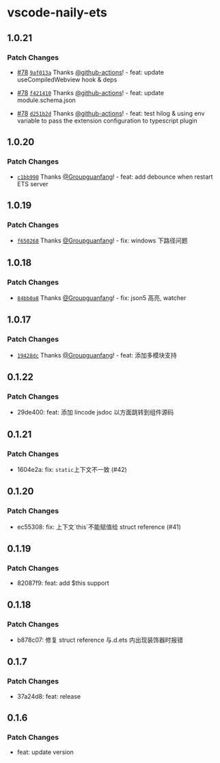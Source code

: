 # vscode-naily-ets

## 1.0.21

### Patch Changes

- [#78](https://github.com/Groupguanfang/arkTS/pull/78) [`9af013a`](https://github.com/Groupguanfang/arkTS/commit/9af013abf63638fb27ed9fcb88cc89a014360334) Thanks [@github-actions](https://github.com/apps/github-actions)! - feat: update useCompiledWebview hook & deps

- [#78](https://github.com/Groupguanfang/arkTS/pull/78) [`f421410`](https://github.com/Groupguanfang/arkTS/commit/f4214104fe92ce5aab0d52741a4fae36d01bdde3) Thanks [@github-actions](https://github.com/apps/github-actions)! - feat: update module.schema.json

- [#78](https://github.com/Groupguanfang/arkTS/pull/78) [`d251b2d`](https://github.com/Groupguanfang/arkTS/commit/d251b2d31fc15038240890eb75bc141912e59488) Thanks [@github-actions](https://github.com/apps/github-actions)! - feat: test hilog & using env variable to pass the extension configuration to typescript plugin

## 1.0.20

### Patch Changes

- [`c1bb990`](https://github.com/Groupguanfang/arkTS/commit/c1bb990f0b0f8e52296351da99777a7075303dc4) Thanks [@Groupguanfang](https://github.com/Groupguanfang)! - feat: add debounce when restart ETS server

## 1.0.19

### Patch Changes

- [`f650268`](https://github.com/Groupguanfang/arkTS/commit/f650268cbad8ca60873f9fbb8cf3d20e48873739) Thanks [@Groupguanfang](https://github.com/Groupguanfang)! - fix: windows 下路径问题

## 1.0.18

### Patch Changes

- [`84bb0a8`](https://github.com/Groupguanfang/arkTS/commit/84bb0a8d7ff284c9be77e7957d035c5b97abaf7f) Thanks [@Groupguanfang](https://github.com/Groupguanfang)! - fix: json5 高亮, watcher

## 1.0.17

### Patch Changes

- [`19428dc`](https://github.com/Groupguanfang/arkTS/commit/19428dcdb6f8e27914067ea48a53ce644c26f7e6) Thanks [@Groupguanfang](https://github.com/Groupguanfang)! - feat: 添加多模块支持

## 0.1.22

### Patch Changes

- 29de400: feat: 添加 lincode jsdoc 以方面跳转到组件源码

## 0.1.21

### Patch Changes

- 1604e2a: fix: `static`上下文不一致 (#42)

## 0.1.20

### Patch Changes

- ec55308: fix: 上下文\`this\`不能赋值给 struct reference (#41)

## 0.1.19

### Patch Changes

- 82087f9: feat: add $this support

## 0.1.18

### Patch Changes

- b878c07: 修复 struct reference 与.d.ets 内出现装饰器时报错

## 0.1.7

### Patch Changes

- 37a24d8: feat: release

## 0.1.6

### Patch Changes

- feat: update version
